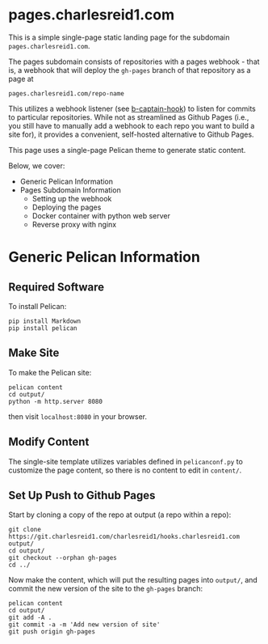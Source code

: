 # pages.charlesreid1.com

This is a simple single-page static landing page for 
the subdomain `pages.charlesreid1.com`.

The pages subdomain consists of repositories 
with a pages webhook - that is, a webhook 
that will deploy the `gh-pages` branch
of that repository as a page at

```
pages.charlesreid1.com/repo-name
```

This utilizes a webhook listener (see [b-captain-hook](https://git.charlesreid1.com/bots/b-captain-hook))
to listen for commits to particular repositories.
While not as streamlined as Github Pages 
(i.e., you still have to manually add a 
webhook to each repo you want to build a site for),
it provides a convenient, self-hosted alternative
to Github Pages.

This page uses a single-page Pelican theme to generate static content. 

Below, we cover:

* Generic Pelican Information
* Pages Subdomain Information
    * Setting up the webhook
    * Deploying the pages
    * Docker container with python web server
    * Reverse proxy with nginx

# Generic Pelican Information

## Required Software

To install Pelican:

```
pip install Markdown
pip install pelican
```

## Make Site

To make the Pelican site:

```
pelican content
cd output/
python -m http.server 8080
```

then visit `localhost:8080` in your browser.

## Modify Content

The single-site template utilizes variables defined in `pelicanconf.py` 
to customize the page content, so there is no content to edit in `content/`.

## Set Up Push to Github Pages

Start by cloning a copy of the repo at output (a repo within a repo):

```
git clone https://git.charlesreid1.com/charlesreid1/hooks.charlesreid1.com output/
cd output/
git checkout --orphan gh-pages
cd ../
```

Now make the content, which will put the resulting pages into `output/`,
and commit the new version of the site to the `gh-pages` branch:

```
pelican content
cd output/
git add -A .
git commit -a -m 'Add new version of site'
git push origin gh-pages
```

